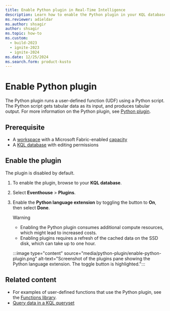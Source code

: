 ```yaml
---
title: Enable Python plugin in Real-Time Intelligence
description: Learn how to enable the Python plugin in your KQL database.
ms.reviewer: adieldar
ms.author: shsagir
author: shsagir
ms.topic: how-to
ms.custom:
  - build-2023
  - ignite-2023
  - ignite-2024
ms.date: 12/25/2024
ms.search.form: product-kusto
---
```


# Enable Python plugin

The Python plugin runs a user-defined function (UDF) using a Python script. The Python script gets tabular data as its input, and produces tabular output. For more information on the Python plugin, see [Python plugin](/azure/data-explorer/kusto/query/pythonplugin?context=%2Ffabric%2Fcontext%2Fcontext-rti&pivots=fabric).

## Prerequisite

* A [workspace](../fundamentals/create-workspaces.md) with a Microsoft Fabric-enabled [capacity](../enterprise/licenses.md#capacity)
* A [KQL database](create-database.md) with editing permissions

## Enable the plugin

The plugin is disabled by default.

1. To enable the plugin, browse to your **KQL database**.
1. Select **Eventhouse** > **Plugins**.
1. Enable the **Python language extension** by toggling the button to **On**, then select **Done**.

    > [!WARNING]
    >
    > - Enabling the Python plugin consumes additional compute resources, which might lead to increased costs.
    > - Enabling plugins requires a refresh of the cached data on the SSD disk, which can take up to one hour.

    :::image type="content" source="media/python-plugin/enable-python-plugin.png" alt-text="Screenshot of the plugins pane showing the Python language extension. The toggle button is highlighted.":::

## Related content

* For examples of user-defined functions that use the Python plugin, see the [Functions library](/azure/data-explorer/kusto/functions-library/functions-library?context=%2Ffabric%2Fcontext%2Fcontext-rti&pivots=fabric).
* [Query data in a KQL queryset](kusto-query-set.md)
